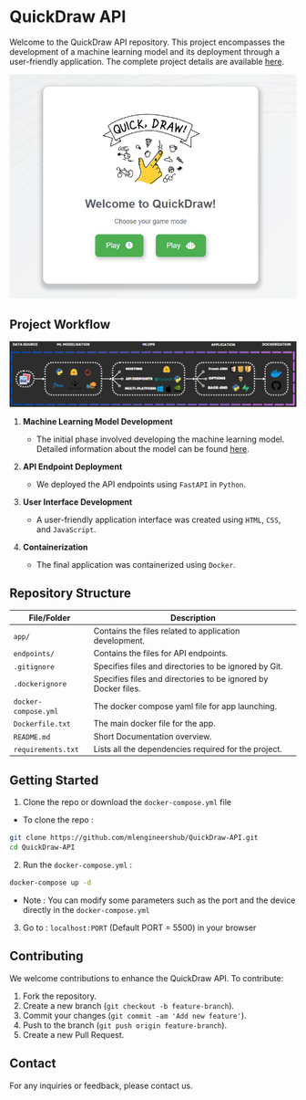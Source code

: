 # QuickDraw API

Welcome to the QuickDraw API repository. This project encompasses the development of a machine learning model and its deployment through a user-friendly application. The complete project details are available [here](https://github.com/mlengineershub/QuickDraw-ML).

![API](./endpoints/utils/website.png)

## Project Workflow

![API](./endpoints/utils/pipeline.png)

1. **Machine Learning Model Development**
    - The initial phase involved developing the machine learning model. Detailed information about the model can be found [here](https://github.com/mlengineershub/QuickDraw-ML).

2. **API Endpoint Deployment**
    - We deployed the API endpoints using `FastAPI` in `Python`.

3. **User Interface Development**
    - A user-friendly application interface was created using `HTML`, `CSS`, and `JavaScript`.
    

4. **Containerization**
    - The final application was containerized using `Docker`.

## Repository Structure

| File/Folder        | Description                                         |
|--------------------|-----------------------------------------------------|
| `app/`             | Contains the files related to application development. |
| `endpoints/`       | Contains the files for API endpoints.               |
| `.gitignore`       | Specifies files and directories to be ignored by Git. |
| `.dockerignore`       | Specifies files and directories to be ignored by Docker files. |
| `docker-compose.yml` | The docker compose yaml file for app launching. |
| `Dockerfile.txt` | The main docker file for the app. |
| `README.md` | Short Documentation overview. |
| `requirements.txt` | Lists all the dependencies required for the project. |

## Getting Started

1. Clone the repo or download the `docker-compose.yml` file

* To clone the repo : 
```bash
git clone https://github.com/mlengineershub/QuickDraw-API.git
cd QuickDraw-API
```

2. Run the `docker-compose.yml` :

```bash
docker-compose up -d
```

- Note : You can modify some parameters such as the port and the device directly in the `docker-compose.yml` 


3. Go to : `localhost:PORT` (Default PORT = 5500) in your browser  


## Contributing

We welcome contributions to enhance the QuickDraw API. To contribute:

1. Fork the repository.
2. Create a new branch (`git checkout -b feature-branch`).
3. Commit your changes (`git commit -am 'Add new feature'`).
4. Push to the branch (`git push origin feature-branch`).
5. Create a new Pull Request.

## Contact

For any inquiries or feedback, please contact us.
